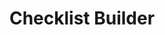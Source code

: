 ---
layout: compose
#sideNavigation: sidenav.vascan
lang-ref: checklist-builder
lang: en
title: Checklist Builder
description: Create species checklist Database with VASCAN
background: /assets/images/Taxus.jpeg
imageLicense: Taxus brevifolia Nutt. observed in Canada by John D. Reynolds via [iNaturalist](https://www.inaturalist.org/observations/126596172)
height: 70vh
composition:
  - type: heroImage
  - type: floatingText
    data: vascan.checklistBuilder
---